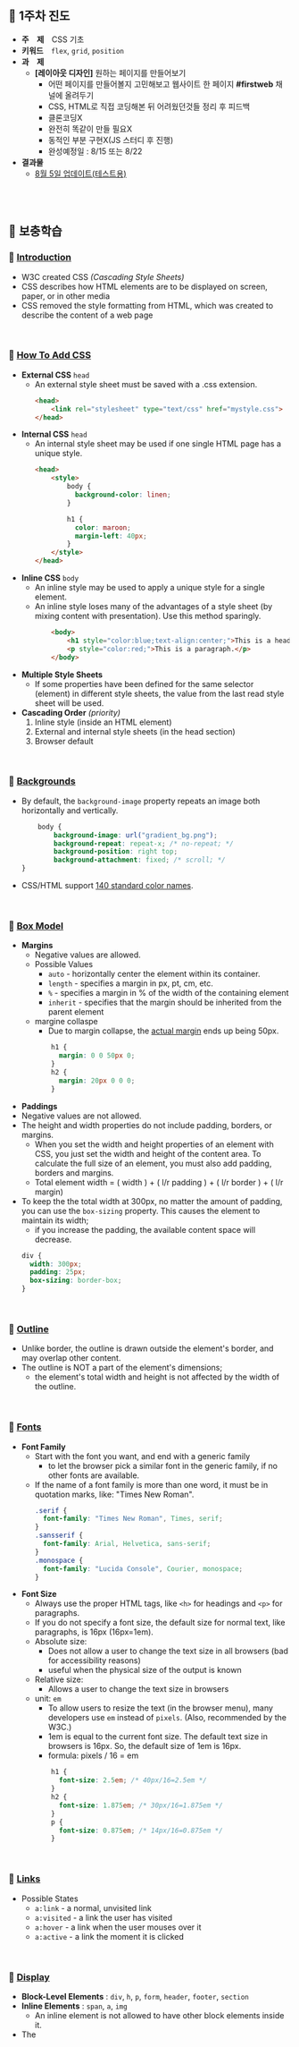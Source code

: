 ## :tulip: 1주차 진도
- __주　제__　CSS 기초
- __키워드__　`flex`, `grid`, `position`
- __과　제__　
    - __[레이아웃 디자인]__ 원하는 페이지를 만들어보기
        - 어떤 페이지를 만들어볼지 고민해보고 웹사이트 한 페이지 __#firstweb__ 채널에 올려두기
        - CSS, HTML로 직접 코딩해본 뒤 어려웠던것들 정리 후 피드백
        - 클론코딩X
        - 완전히 똑같이 만들 필요X
        - 동적인 부분 구현X(JS 스터디 후 진행)
        - 완성예정일 : 8/15 또는 8/22
- __결과물__
    - [8월 5일 업데이트(테스트용)](https://www.w3schools.com/code/tryit.asp?filename=GHF8SS8BUZNL)
<br>
<br>

## :tulip: 보충학습

### :page_with_curl: [Introduction](https://www.w3schools.com/css/css_intro.asp)
- W3C created CSS _(Cascading Style Sheets)_
- CSS describes how HTML elements are to be displayed on screen, paper, or in other media
- CSS removed the style formatting from HTML, which was created to describe the content of a web page
<br>

### :page_with_curl: [How To Add CSS](https://www.w3schools.com/css/css_howto.asp)
- __External CSS__ `head`
    - An external style sheet must be saved with a .css extension.
        ```html
        <head>
            <link rel="stylesheet" type="text/css" href="mystyle.css">
        </head>
        ```
- __Internal CSS__ `head`
    - An internal style sheet may be used if one single HTML page has a unique style.
        ```html
        <head>
            <style>
                body {
                  background-color: linen;
                }

                h1 {
                  color: maroon;
                  margin-left: 40px;
                }
            </style>
        </head>
        ```
- __Inline CSS__ `body`
    - An inline style may be used to apply a unique style for a single element.
    - An inline style loses many of the advantages of a style sheet (by mixing content with presentation). Use this method sparingly.
        ```html
            <body>
                <h1 style="color:blue;text-align:center;">This is a heading</h1>
                <p style="color:red;">This is a paragraph.</p>
            </body>
        ```
- __Multiple Style Sheets__
    - If some properties have been defined for the same selector (element) in different style sheets, the value from the last read style sheet will be used. 
- __Cascading Order__ _(priority)_
    1. Inline style (inside an HTML element)
    2. External and internal style sheets (in the head section)
    3. Browser default
<br>

### :page_with_curl: [Backgrounds](https://www.w3schools.com/css/css_background_shorthand.asp)
- By default, the `background-image` property repeats an image both horizontally and vertically.
    ```css
        body {
            background-image: url("gradient_bg.png");
            background-repeat: repeat-x; /* no-repeat; */
            background-position: right top;
            background-attachment: fixed; /* scroll; */
    }
    ```
- CSS/HTML support [140 standard color names](https://www.w3schools.com/colors/colors_names.asp).
<br>

### :page_with_curl: [Box Model](https://www.w3schools.com/css/css_boxmodel.asp)
- __Margins__
    - Negative values are allowed.
    - Possible Values
        - `auto` - horizontally center the element within its container.
        - `length` - specifies a margin in px, pt, cm, etc.
        - `%` - specifies a margin in % of the width of the containing element
        - `inherit` - specifies that the margin should be inherited from the parent element
    - margine collaspe
        - Due to margin collapse, the [actual margin](https://www.w3schools.com/css/tryit.asp?filename=trycss_margin_collapse) ends up being 50px.
        ```css
            h1 {
              margin: 0 0 50px 0;
            }
            h2 {
              margin: 20px 0 0 0;
            }
        ```
- __Paddings__
- Negative values are not allowed.
- The height and width properties do not include padding, borders, or margins.
    - When you set the width and height properties of an element with CSS, you just set the width and height of the content area. To calculate the full size of an element, you must also add padding, borders and margins.
    - Total element width = ( width ) + ( l/r padding ) +  ( l/r border ) + ( l/r margin)
- To keep the the total width at 300px, no matter the amount of padding, you can use the `box-sizing` property. This causes the element to maintain its width; 
    - if you increase the padding, the available content space will decrease.
    ```css
    div {
      width: 300px;
      padding: 25px;
      box-sizing: border-box;
    }
    ```
<br>

### :page_with_curl: [Outline](https://www.w3schools.com/css/css_outline.asp)
- Unlike border, the outline is drawn outside the element's border, and may overlap other content. 
- The outline is NOT a part of the element's dimensions; 
    - the element's total width and height is not affected by the width of the outline.
<br>

### :page_with_curl: [Fonts](https://www.w3schools.com/css/css_font.asp)
- __Font Family__
    - Start with the font you want, and end with a generic family
        - to let the browser pick a similar font in the generic family, if no other fonts are available.
    - If the name of a font family is more than one word, it must be in quotation marks, like: "Times New Roman".
        ```css
        .serif {
          font-family: "Times New Roman", Times, serif;
        }
        .sansserif {
          font-family: Arial, Helvetica, sans-serif;
        }
        .monospace {
          font-family: "Lucida Console", Courier, monospace;
        }
        ```
- __Font Size__
    - Always use the proper HTML tags, like `<h>` for headings and `<p>` for paragraphs.
    - If you do not specify a font size, the default size for normal text, like paragraphs, is 16px (16px=1em).
    - Absolute size:
        - Does not allow a user to change the text size in all browsers (bad for accessibility reasons)
        - useful when the physical size of the output is known
    - Relative size:
        - Allows a user to change the text size in browsers
    - unit: `em`
        - To allow users to resize the text (in the browser menu), many developers use `em` instead of `pixels`. (Also, recommended by the W3C.)
        - 1em is equal to the current font size. The default text size in browsers is 16px. So, the default size of 1em is 16px.
        - formula: pixels / 16 = em
        ```css
            h1 {
              font-size: 2.5em; /* 40px/16=2.5em */
            }
            h2 {
              font-size: 1.875em; /* 30px/16=1.875em */
            }
            p {
              font-size: 0.875em; /* 14px/16=0.875em */
            }
        ```
<br>

### :page_with_curl: [Links](https://www.w3schools.com/css/css_link.asp)
- Possible States
    - `a:link` - a normal, unvisited link
    - `a:visited` - a link the user has visited
    - `a:hover` - a link when the user mouses over it
    - `a:active` - a link the moment it is clicked
<br>

### :page_with_curl: [Display](https://www.w3schools.com/css/css_display_visibility.asp)
- __Block-Level Elements__ : `div`, `h`, `p`, `form`, `header`, `footer`, `section`
- __Inline Elements__ : `span`, `a`, `img`
    - An inline element is not allowed to have other block elements inside it.
- The <script> element uses display: none; as default. 
- __display:none__ vs __visibility:hidden__
    - `display: none;` : as if the element is not there
    - `visibility:hidden;` : still take up the same space as before.
<br>

### :page_with_curl: [Position](https://www.w3schools.com/css/css_positioning.asp)
- Possible Values
    - `static`
    - `relative`
    - `fixed`
    - `absolute`
    - `sticky`
<br>

### :page_with_curl: Overflow
### :page_with_curl: Inline-block
### :page_with_curl: Combinators
### :page_with_curl: Pseudo-class
### :page_with_curl: Pseudo-element
### :page_with_curl: Attr Selectors
### :page_with_curl: Counters
### :page_with_curl: Specificity

### :page_with_curl: flex
### :page_with_curl: grid
